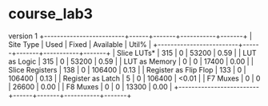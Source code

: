 # course_lab3
version 1
+-------------------------+------+-------+-----------+-------+
|        Site Type        | Used | Fixed | Available | Util% |
+-------------------------+------+-------+-----------+-------+
| Slice LUTs*             |  315 |     0 |     53200 |  0.59 |
|   LUT as Logic          |  315 |     0 |     53200 |  0.59 |
|   LUT as Memory         |    0 |     0 |     17400 |  0.00 |
| Slice Registers         |  138 |     0 |    106400 |  0.13 |
|   Register as Flip Flop |  133 |     0 |    106400 |  0.13 |
|   Register as Latch     |    5 |     0 |    106400 | <0.01 |
| F7 Muxes                |    0 |     0 |     26600 |  0.00 |
| F8 Muxes                |    0 |     0 |     13300 |  0.00 |
+-------------------------+------+-------+-----------+-------+
